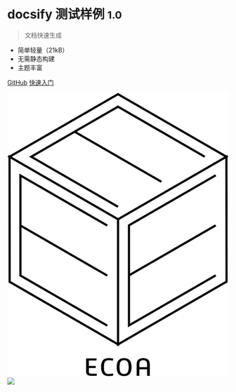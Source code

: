 # docsify 测试样例 <small>1.0</small>

> 文档快速生成

- 简单轻量（21kB）
- 无需静态构建
- 主题丰富

[GitHub](https://github.com/docsifyjs/docsify/)
[快速入门](/example.md)

![](_media/ECOA.png ":size=100")
![](#deded)